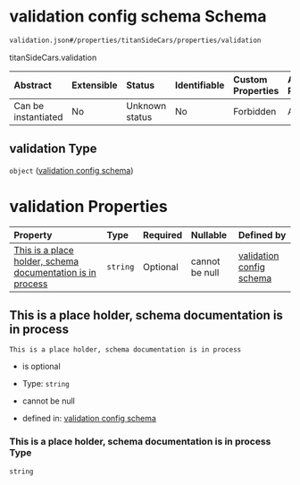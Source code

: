 # validation config schema Schema

```txt
validation.json#/properties/titanSideCars/properties/validation
```

titanSideCars.validation

| Abstract            | Extensible | Status         | Identifiable | Custom Properties | Additional Properties | Access Restrictions | Defined In                                                               |
| :------------------ | :--------- | :------------- | :----------- | :---------------- | :-------------------- | :------------------ | :----------------------------------------------------------------------- |
| Can be instantiated | No         | Unknown status | No           | Forbidden         | Allowed               | none                | [titanSideCars.json\*](../out/titanSideCars.json "open original schema") |

## validation Type

`object` ([validation config schema](titansidecars-properties-titansidecars-schema-properties-validation-config-schema.md))

# validation Properties

| Property                                                                                                                 | Type     | Required | Nullable       | Defined by                                                                                                                                                                                              |
| :----------------------------------------------------------------------------------------------------------------------- | :------- | :------- | :------------- | :------------------------------------------------------------------------------------------------------------------------------------------------------------------------------------------------------ |
| [This is a place holder, schema documentation is in process](#this-is-a-place-holder-schema-documentation-is-in-process) | `string` | Optional | cannot be null | [validation config schema](validation-properties-this-is-a-place-holder-schema-documentation-is-in-process.md "validation.json#/properties/This is a place holder, schema documentation is in process") |

## This is a place holder, schema documentation is in process



`This is a place holder, schema documentation is in process`

* is optional

* Type: `string`

* cannot be null

* defined in: [validation config schema](validation-properties-this-is-a-place-holder-schema-documentation-is-in-process.md "validation.json#/properties/This is a place holder, schema documentation is in process")

### This is a place holder, schema documentation is in process Type

`string`
